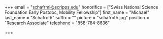 +++
email = "schafrmi@scripps.edu"
honorifics = ["Swiss National Science Foundation Early Postdoc, Mobility Fellowship"]
first_name = "Michael"
last_name = "Schafroth"
suffix = ""
picture = "schafroth.jpg"
position = "Research Associate"
telephone = "858-784-8636"

+++

